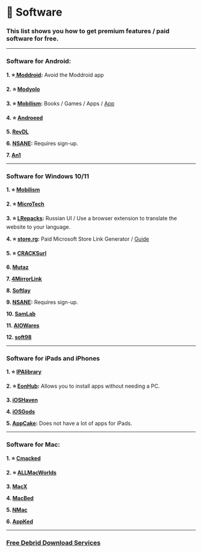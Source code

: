 # 💾 Software
### This list shows you how to get premium features / paid software for free.

***


### Software for Android:

**1. ⭐[ Moddroid](https://www.moddroid.co):** Avoid the Moddroid app

**2. ⭐ [Modyolo](https://modyolo.com)**

**3. ⭐ [Mobilism](https://forum.mobilism.org/viewforum.php?f=398):** Books / Games / Apps / [App](https://forum.mobilism.org/app/)

**4. ⭐ [Androeed](https://androeed.store/)**

**5. [RevDL](https://revdl.com)**

**6. [NSANE](https://nsaneforums.com/):** Requires sign-up.

**7. [An1](https://an1.com/)**


***

### Software for Windows 10/11


**1. ⭐ [Mobilism](https://forum.mobilism.org/index.php)**


**2. ⭐ [MicroTech ](https://programs.themicrotech.net/)**


**3. ⭐ [LRepacks](https://lrepacks.net):**  Russian UI / Use a browser extension to translate the website to your language.

**4. ⭐ [store.rg](https://store.rg-adguard.net/):** Paid Microsoft Store Link Generator / [Guide](https://rentry.co/paidAppsMsStore)

**5. ⭐ [CRACKSurl](https://cracksurl.com/)**


**6. [Mutaz](https://www.mutaz.pro)**


**7. [4MirrorLink](https://4mirrorlink.com/)**


**8. [Softlay](https://www.softlay.com/downloads/)**


**9. [NSANE](https://nsaneforums.com/):** Requires sign-up.


**10. [SamLab](https://samlab.ws/)**

**11. [AIOWares](https://www.aiowares.com/)**

**12. [soft98](https://soft98.ir/)**



***

### Software for iPads and iPhones 

**1. ⭐ [IPAlibrary](https://www.ipalibrary.me)**


**2. ⭐ [EonHub](https://apps.eonhubapp.com):** Allows you to install apps without needing a PC.


**3. [iOSHaven](https://ioshaven.com/apps)**


**4. [iOSGods](https://app.iosgods.com/)**


**5. [AppCake](https://www.iphonecake.com/):** Does not have a lot of apps for iPads.

***

### Software for Mac:

**1. ⭐ [Cmacked](https://cmacked.com/)**

**2. ⭐ [ALLMacWorlds](https://allmacworlds.com/)**

**3. [MacX](https://macx.ws/)**

**4. [MacBed](https://www.macbed.com/)**

**5. [NMac](https://nmac.to/now/)**

**6. [AppKed](https://www.macbed.com/)**

***

### [Free Debrid Download Services](https://mediasavvy.pages.dev/Wiki/Tools#free-download-services)





